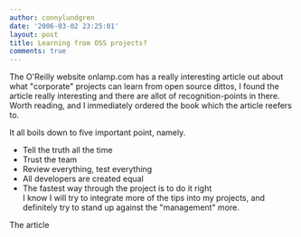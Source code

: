 ```yaml
---
author: connylundgren
date: '2006-03-02 23:25:01'
layout: post
title: Learning from OSS projects?
comments: true
---
```


The O'Reilly website onlamp.com has a really interesting article out about
what "corporate" projects can learn from open source dittos, I found the
article really interesting and there are allot of recognition-points in there.
Worth reading, and I immediately ordered the book which the article reefers
to.

It all boils down to five important point, namely.

* Tell the truth all the time 
* Trust the team 
* Review everything, test everything 
* All developers are created equal 
* The fastest way through the project is to do it right  
I know I will try to integrate more of the tips into my projects, and
definitely try to stand up against the "management" more.

The article


